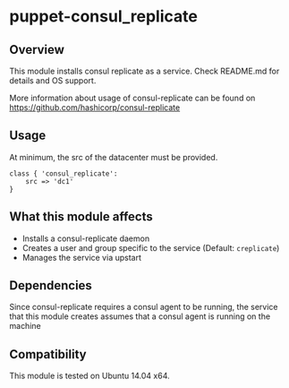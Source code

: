 # puppet-consul_replicate

## Overview

This module installs consul replicate as a service. Check README.md for details and OS support.

More information about usage of consul-replicate can be found on https://github.com/hashicorp/consul-replicate

## Usage

At minimum, the src of the datacenter must be provided.

```puppet
class { 'consul_replicate':
	src => 'dc1'
}
```

## What this module affects

* Installs a consul-replicate daemon
* Creates a user and group specific to the service (Default: `creplicate`)
* Manages the service via upstart

## Dependencies

Since consul-replicate requires a consul agent to be running, the service that this module creates assumes that a consul agent is running on the machine

## Compatibility

This module is tested on Ubuntu 14.04 x64. 

